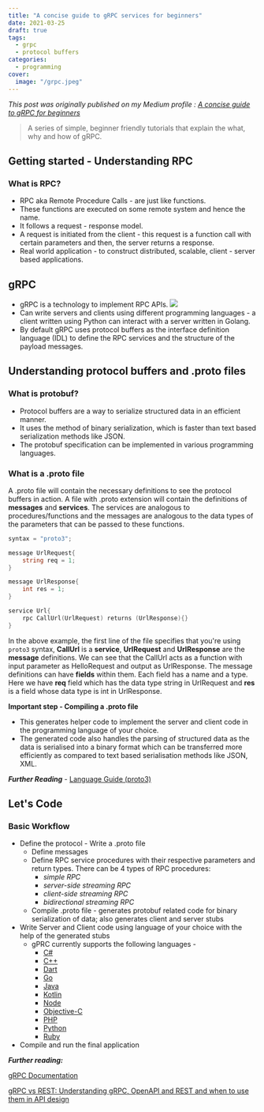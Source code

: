 ```yaml
---
title: "A concise guide to gRPC services for beginners"
date: 2021-03-25
draft: true
tags: 
  - grpc
  - protocol buffers
categories:
  - programming	
cover: 
  image: "/grpc.jpeg"
---
```

*This post was originally published on my Medium profile : [A concise guide to gRPC for beginners](https://penthaa.medium.com/a-concise-guide-to-grpc-for-beginners-4fab6a4e3de3)*

> A series of simple, beginner friendly tutorials that explain the what, why and how of gRPC.

## Getting started - Understanding RPC

### What is RPC?
- RPC aka Remote Procedure Calls - are just like functions. 
- These functions are executed on some remote system and hence the name. 
- It follows a request - response model. 
- A request is initiated from the client - this request is a function call with certain parameters and then, the server returns a response. 
- Real world application - to construct distributed, scalable, client - server based applications.

## gRPC
 - gRPC is a technology to implement RPC APIs.
 ![](/grpc-server.jpeg)
 - Can write servers and clients using different programming languages - a client written using Python can interact with a server written in Golang. 
 - By default gRPC uses protocol buffers as the interface definition language (IDL) to define the RPC services and the structure of the payload messages.

## Understanding protocol buffers and .proto files

### What is protobuf?
 - Protocol buffers are a way to serialize structured data in an efficient manner.
 - It uses the method of binary serialization, which is faster than text based serialization methods like JSON.
 - The protobuf specification can be implemented in various programming languages.

### What is a .proto file
A .proto file will contain the necessary definitions to see the protocol buffers in action.
A file with .proto extension will contain the definitions of **messages** and **services**. The services are analogous to procedures/functions and the messages are analogous to the data types of the parameters that can be passed to these functions. 

```go
syntax = "proto3";

message UrlRequest{
    string req = 1;
}

message UrlResponse{
    int res = 1;
}

service Url{
    rpc CallUrl(UrlRequest) returns (UrlResponse){}
}
```
In the above example, the first line of the file specifies that you're using `proto3` syntax, **CallUrl** is a **service**, **UrlRequest** and **UrlResponse** are the **message** definitions. We can see that the CallUrl acts as a function with input parameter as HelloRequest and output as UrlResponse. The message definitions can have **fields** within them. Each field has a name and a type. Here we have **req** field which has the data type string in UrlRequest and **res** is a field whose data type is int in UrlResponse.

**Important step - Compiling a .proto file**
- This generates helper code to implement the server and client code in the programming language of your choice.
- The generated code also handles the parsing of structured data as the data is serialised into a binary format which can be transferred more efficiently as compared to text based serialisation methods like JSON, XML.

***Further Reading*** - [Language Guide (proto3)](https://developers.google.com/protocol-buffers/docs/proto3)


## Let's Code

### Basic Workflow
 - Define the protocol - Write a .proto file
	 - Define messages
	 - Define RPC service procedures with their respective parameters and return types. There can be 4 types of RPC procedures:
		 - _simple RPC_
		 - _server-side streaming RPC_
		 - _client-side streaming RPC_
		 - _bidirectional streaming RPC_
	 - Compile .proto file - generates protobuf related code for binary serialization of data; also generates client and server stubs
 - Write Server and Client code using language of your choice with the help of the generated stubs
	 - gPRC currently supports the following languages -   
		 -  [C#](https://grpc.io/docs/languages/csharp/)
		-   [C++](https://grpc.io/docs/languages/cpp/)
		-   [Dart](https://grpc.io/docs/languages/dart/)
		-   [Go](https://grpc.io/docs/languages/go/)
		-   [Java](https://grpc.io/docs/languages/java/)
		-   [Kotlin](https://grpc.io/docs/languages/kotlin/)
		-   [Node](https://grpc.io/docs/languages/node/)
		-   [Objective-C](https://grpc.io/docs/languages/objective-c/)
		-   [PHP](https://grpc.io/docs/languages/php/)
		-   [Python](https://grpc.io/docs/languages/python/)
		-   [Ruby](https://grpc.io/docs/languages/ruby/)
 - Compile and run the final application


***Further reading:***

[gRPC Documentation](https://www.grpc.io/docs/)

[gRPC vs REST: Understanding gRPC, OpenAPI and REST and when to use them in API design](https://www.google.com/amp/s/cloudblog.withgoogle.com/products/api-management/understanding-grpc-openapi-and-rest-and-when-to-use-them/amp/)

